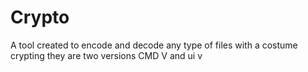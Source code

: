 # Crypto
A tool created to encode and decode any type of files with a costume crypting they are two versions CMD V and ui v
